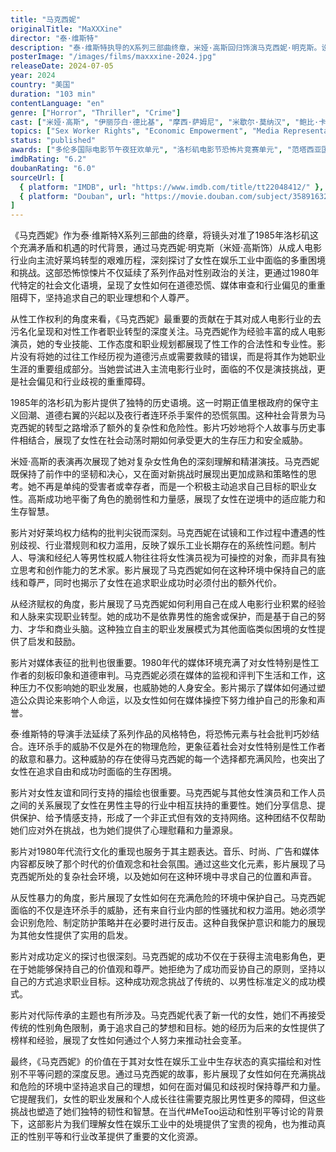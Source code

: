 ```yaml
---
title: "马克西妮"
originalTitle: "MaXXXine"
director: "泰·维斯特"
description: "泰·维斯特执导的X系列三部曲终章，米娅·高斯回归饰演马克西妮·明克斯。设定在1985年洛杉矶，马克西妮从成人电影明星转型追求好莱坞主流演艺事业，却遭遇连环杀手的威胁。影片深刻探讨了女性在娱乐工业中的生存困境、性工作去污名化、好莱坞权力结构以及女性如何在男性主导的行业中争取自主权等重要议题。"
posterImage: "/images/films/maxxxine-2024.jpg"
releaseDate: 2024-07-05
year: 2024
country: "美国"
duration: "103 min"
contentLanguage: "en"
genre: ["Horror", "Thriller", "Crime"]
cast: ["米娅·高斯", "伊丽莎白·德比基", "摩西·萨姆尼", "米歇尔·莫纳汉", "鲍比·卡纳瓦尔"]
topics: ["Sex Worker Rights", "Economic Empowerment", "Media Representation Critique", "Gender Politics", "Anti-Sexual Violence", "Cultural Critique", "Arts and Performance", "Historical Context"]
status: "published"
awards: ["多伦多国际电影节午夜狂欢单元", "洛杉矶电影节恐怖片竞赛单元", "范塔西亚国际电影节最佳女主角提名"]
imdbRating: "6.2"
doubanRating: "6.0"
sourceUrl: [
  { platform: "IMDB", url: "https://www.imdb.com/title/tt22048412/" },
  { platform: "Douban", url: "https://movie.douban.com/subject/35891632/" }
]
---
```


《马克西妮》作为泰·维斯特X系列三部曲的终章，将镜头对准了1985年洛杉矶这个充满矛盾和机遇的时代背景，通过马克西妮·明克斯（米娅·高斯饰）从成人电影行业向主流好莱坞转型的艰难历程，深刻探讨了女性在娱乐工业中面临的多重困境和挑战。这部恐怖惊悚片不仅延续了系列作品对性别政治的关注，更通过1980年代特定的社会文化语境，呈现了女性如何在道德恐慌、媒体审查和行业偏见的重重阻碍下，坚持追求自己的职业理想和个人尊严。

从性工作权利的角度来看，《马克西妮》最重要的贡献在于其对成人电影行业的去污名化呈现和对性工作者职业转型的深度关注。马克西妮作为经验丰富的成人电影演员，她的专业技能、工作态度和职业规划都展现了性工作的合法性和专业性。影片没有将她的过往工作经历视为道德污点或需要救赎的错误，而是将其作为她职业生涯的重要组成部分。当她尝试进入主流电影行业时，面临的不仅是演技挑战，更是社会偏见和行业歧视的重重障碍。

1985年的洛杉矶为影片提供了独特的历史语境。这一时期正值里根政府的保守主义回潮、道德右翼的兴起以及夜行者连环杀手案件的恐慌氛围。这种社会背景为马克西妮的转型之路增添了额外的复杂性和危险性。影片巧妙地将个人故事与历史事件相结合，展现了女性在社会动荡时期如何承受更大的生存压力和安全威胁。

米娅·高斯的表演再次展现了她对复杂女性角色的深刻理解和精湛演技。马克西妮既保持了前作中的坚韧和决心，又在面对新挑战时展现出更加成熟和策略性的思考。她不再是单纯的受害者或幸存者，而是一个积极主动追求自己目标的职业女性。高斯成功地平衡了角色的脆弱性和力量感，展现了女性在逆境中的适应能力和生存智慧。

影片对好莱坞权力结构的批判尖锐而深刻。马克西妮在试镜和工作过程中遭遇的性别歧视、行业潜规则和权力滥用，反映了娱乐工业长期存在的系统性问题。制片人、导演和经纪人等男性权威人物往往将女性演员视为可操控的对象，而非具有独立思考和创作能力的艺术家。影片展现了马克西妮如何在这种环境中保持自己的底线和尊严，同时也揭示了女性在追求职业成功时必须付出的额外代价。

从经济赋权的角度，影片展现了马克西妮如何利用自己在成人电影行业积累的经验和人脉来实现职业转型。她的成功不是依靠男性的施舍或保护，而是基于自己的努力、才华和商业头脑。这种独立自主的职业发展模式为其他面临类似困境的女性提供了启发和鼓励。

影片对媒体表征的批判也很重要。1980年代的媒体环境充满了对女性特别是性工作者的刻板印象和道德审判。马克西妮必须在媒体的监视和评判下生活和工作，这种压力不仅影响她的职业发展，也威胁她的人身安全。影片揭示了媒体如何通过塑造公众舆论来影响个人命运，以及女性如何在媒体操控下努力维护自己的形象和声誉。

泰·维斯特的导演手法延续了系列作品的风格特色，将恐怖元素与社会批判巧妙结合。连环杀手的威胁不仅是外在的物理危险，更象征着社会对女性特别是性工作者的敌意和暴力。这种威胁的存在使得马克西妮的每一个选择都充满风险，也突出了女性在追求自由和成功时面临的生存困境。

影片对女性友谊和同行支持的描绘也很重要。马克西妮与其他女性演员和工作人员之间的关系展现了女性在男性主导的行业中相互扶持的重要性。她们分享信息、提供保护、给予情感支持，形成了一个非正式但有效的支持网络。这种团结不仅帮助她们应对外在挑战，也为她们提供了心理慰藉和力量源泉。

影片对1980年代流行文化的重现也服务于其主题表达。音乐、时尚、广告和媒体内容都反映了那个时代的价值观念和社会氛围。通过这些文化元素，影片展现了马克西妮所处的复杂社会环境，以及她如何在这种环境中寻求自己的位置和声音。

从反性暴力的角度，影片展现了女性如何在充满危险的环境中保护自己。马克西妮面临的不仅是连环杀手的威胁，还有来自行业内部的性骚扰和权力滥用。她必须学会识别危险、制定防护策略并在必要时进行反击。这种自我保护意识和能力的展现为其他女性提供了实用的启发。

影片对成功定义的探讨也很深刻。马克西妮的成功不仅在于获得主流电影角色，更在于她能够保持自己的价值观和尊严。她拒绝为了成功而妥协自己的原则，坚持以自己的方式追求职业目标。这种成功观念挑战了传统的、以男性标准定义的成功模式。

影片对代际传承的主题也有所涉及。马克西妮代表了新一代的女性，她们不再接受传统的性别角色限制，勇于追求自己的梦想和目标。她的经历为后来的女性提供了榜样和经验，展现了女性如何通过个人努力来推动社会变革。

最终，《马克西妮》的价值在于其对女性在娱乐工业中生存状态的真实描绘和对性别不平等问题的深度反思。通过马克西妮的故事，影片展现了女性如何在充满挑战和危险的环境中坚持追求自己的理想，如何在面对偏见和歧视时保持尊严和力量。它提醒我们，女性的职业发展和个人成长往往需要克服比男性更多的障碍，但这些挑战也塑造了她们独特的韧性和智慧。在当代#MeToo运动和性别平等讨论的背景下，这部影片为我们理解女性在娱乐工业中的处境提供了宝贵的视角，也为推动真正的性别平等和行业改革提供了重要的文化资源。